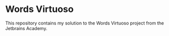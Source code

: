 # Words Virtuoso
This repository contains my solution to the Words Virtuoso project from the Jetbrains Academy.
